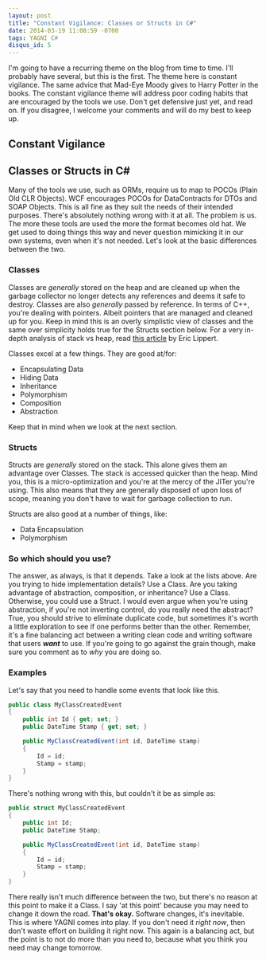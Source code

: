 ```yaml
---
layout: post
title: "Constant Vigilance: Classes or Structs in C#"
date: 2014-03-19 11:08:59 -0700
tags: YAGNI C#
disqus_id: 5
---
```


I'm going to have a recurring theme on the blog from time to time. I'll probably have several, but this is the first. The theme here is constant vigilance. The same advice that Mad-Eye Moody gives to Harry Potter in the books. The constant vigilance theme will address poor coding habits that are encouraged by the tools we use. Don't get defensive just yet, and read on. If you disagree, I welcome your comments and will do my best to keep up.

## Constant Vigilance

Classes or Structs in C#
--

Many of the tools we use, such as ORMs, require us to map to POCOs (Plain Old CLR Objects). WCF encourages POCOs for DataContracts for DTOs and SOAP Objects. This is all fine as they suit the needs of their intended purposes. There's absolutely nothing wrong with it at all. The problem is us. The more these tools are used the more the format becomes old hat. We get used to doing things this way and never question mimicking it in our own systems, even when it's not needed. Let's look at the basic differences between the two.

### Classes

Classes are *generally* stored on the heap and are cleaned up when the garbage collector no longer detects any references and deems it safe to destroy. Classes are also *generally* passed by reference. In terms of C++, you're dealing with pointers. Albeit pointers that are managed and cleaned up for you. Keep in mind this is an overly simplistic view of classes and the same over simplicity holds true for the Structs section below. For a very in-depth analysis of stack vs heap, read [this article](http://blogs.msdn.com/b/ericlippert/archive/2009/04/27/the-stack-is-an-implementation-detail.aspx) by Eric Lippert.

Classes excel at a few things. They are good at/for:

- Encapsulating Data
- Hiding Data
- Inheritance
- Polymorphism
- Composition
- Abstraction

Keep that in mind when we look at the next section.

### Structs

Structs are *generally* stored on the stack. This alone gives them an advantage over Classes. The stack is accessed quicker than the heap. Mind you, this is a micro-optimization and you're at the mercy of the JITer you're using. This also means that they are generally disposed of upon loss of scope, meaning you don't have to wait for garbage collection to run.

Structs are also good at a number of things, like:

- Data Encapsulation
- Polymorphism

### So which should you use?

The answer, as always, is that it depends. Take a look at the lists above. Are you trying to hide implementation details? Use a Class. Are you taking advantage of abstraction, composition, or inheritance? Use a Class. Otherwise, you could use a Struct. I would even argue when you're using abstraction, if you're not inverting control, do you really need the abstract? True, you should strive to eliminate duplicate code, but sometimes it's worth a little exploration to see if one performs better than the other. Remember, it's a fine balancing act between a writing clean code and writing software that users ***want*** to use. If you're going to go against the grain though, make sure you comment as to *why* you are doing so.

### Examples

Let's say that you need to handle some events that look like this.

```c#
public class MyClassCreatedEvent
{
    public int Id { get; set; }
    public DateTime Stamp { get; set; }

    public MyClassCreatedEvent(int id, DateTime stamp)
    {
        Id = id;
        Stamp = stamp;
    }
}
```

There's nothing wrong with this, but couldn't it be as simple as:

```c#
public struct MyClassCreatedEvent
{
    public int Id;
    public DateTime Stamp;

    public MyClassCreatedEvent(int id, DateTime stamp)
    {
        Id = id;
        Stamp = stamp;
    }
}
```

There really isn't much difference between the two, but there's no reason at this point to make it a Class. I say 'at this point' because you may need to change it down the road. **That's okay.** Software changes, it's inevitable. This is where YAGNI comes into play. If you don't need it *right now*, then don't waste effort on building it right now. This again is a balancing act, but the point is to not do more than you need to, because what you think you need may change tomorrow.